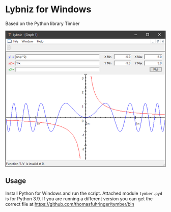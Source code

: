 # Lybniz for Windows

Based on the Python library Timber

![](Screenshot.png)


## Usage

Install Python for Windows and run the script.
Attached module `tymber.pyd` is for Python 3.9. If you are running a different version
you can get the correct file at 
https://github.com/thomasfuhringer/tymber/bin
